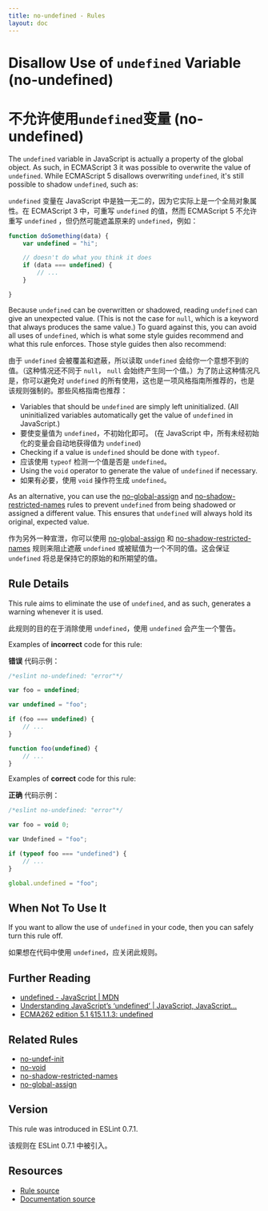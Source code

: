 ```yaml
---
title: no-undefined - Rules
layout: doc
---
```

<!-- Note: No pull requests accepted for this file. See README.md in the root directory for details. -->

# Disallow Use of `undefined` Variable (no-undefined)

# 不允许使用`undefined`变量 (no-undefined)

The `undefined` variable in JavaScript is actually a property of the global object. As such, in ECMAScript 3 it was possible to overwrite the value of `undefined`. While ECMAScript 5 disallows overwriting `undefined`, it's still possible to shadow `undefined`, such as:

`undefined` 变量在 JavaScript 中是独一无二的，因为它实际上是一个全局对象属性。在 ECMAScript 3 中，可重写 `undefined` 的值，然而 ECMAScript 5 不允许重写 `undefined` ，但仍然可能遮盖原来的 `undefined`，例如：

```js
function doSomething(data) {
    var undefined = "hi";

    // doesn't do what you think it does
    if (data === undefined) {
        // ...
    }

}
```

Because `undefined` can be overwritten or shadowed, reading `undefined` can give an unexpected value. (This is not the case for `null`, which is a keyword that always produces the same value.) To guard against this, you can avoid all uses of `undefined`, which is what some style guides recommend and what this rule enforces. Those style guides then also recommend:

由于 `undefined` 会被覆盖和遮蔽，所以读取 `undefined` 会给你一个意想不到的值。（这种情况还不同于 `null`， `null` 会始终产生同一个值。）为了防止这种情况凡是，你可以避免对 `undefined` 的所有使用，这也是一项风格指南所推荐的，也是该规则强制的。那些风格指南也推荐：

* Variables that should be `undefined` are simply left uninitialized. (All uninitialized variables automatically get the value of `undefined` in JavaScript.)
* 要使变量值为 `undefined`，不初始化即可。 (在 JavaScript 中，所有未经初始化的变量会自动地获得值为 `undefined`)
* Checking if a value is `undefined` should be done with `typeof`.
* 应该使用 `typeof` 检测一个值是否是 `undefined`。
* Using the `void` operator to generate the value of `undefined` if necessary.
* 如果有必要，使用 `void` 操作符生成 `undefined`。

As an alternative, you can use the [no-global-assign](no-global-assign) and [no-shadow-restricted-names](no-shadow-restricted-names) rules to prevent `undefined` from being shadowed or assigned a different value. This ensures that `undefined` will always hold its original, expected value.

作为另外一种宣泄，你可以使用 [no-global-assign](no-global-assign) 和 [no-shadow-restricted-names](no-shadow-restricted-names) 规则来阻止遮蔽 `undefined` 或被赋值为一个不同的值。这会保证 `undefined` 将总是保持它的原始的和所期望的值。

## Rule Details

This rule aims to eliminate the use of `undefined`, and as such, generates a warning whenever it is used.

此规则的目的在于消除使用 `undefined`，使用 `undefined` 会产生一个警告。

Examples of **incorrect** code for this rule:

**错误** 代码示例：

```js
/*eslint no-undefined: "error"*/

var foo = undefined;

var undefined = "foo";

if (foo === undefined) {
    // ...
}

function foo(undefined) {
    // ...
}
```

Examples of **correct** code for this rule:

**正确** 代码示例：

```js
/*eslint no-undefined: "error"*/

var foo = void 0;

var Undefined = "foo";

if (typeof foo === "undefined") {
    // ...
}

global.undefined = "foo";
```

## When Not To Use It

If you want to allow the use of `undefined` in your code, then you can safely turn this rule off.

如果想在代码中使用 `undefined`，应关闭此规则。

## Further Reading

* [undefined - JavaScript \| MDN](https://developer.mozilla.org/en-US/docs/Web/JavaScript/Reference/Global_Objects/undefined)
* [Understanding JavaScript’s ‘undefined’ \| JavaScript, JavaScript...](http://javascriptweblog.wordpress.com/2010/08/16/understanding-undefined-and-preventing-referenceerrors/)
* [ECMA262 edition 5.1 &sect;15.1.1.3: undefined](https://es5.github.io/#x15.1.1.3)

## Related Rules

* [no-undef-init](no-undef-init)
* [no-void](no-void)
* [no-shadow-restricted-names](no-shadow-restricted-names)
* [no-global-assign](no-global-assign)

## Version

This rule was introduced in ESLint 0.7.1.

该规则在 ESLint 0.7.1 中被引入。

## Resources

* [Rule source](https://github.com/eslint/eslint/tree/master/lib/rules/no-undefined.js)
* [Documentation source](https://github.com/eslint/eslint/tree/master/docs/rules/no-undefined.md)
